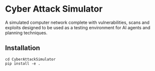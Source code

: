 # Cyber Attack Simulator

A simulated computer network complete with vulnerabilities, scans and exploits designed to be used as a testing environment for AI agents and planning techniques.

## Installation

```
cd CyberAttackSimulator
pip install -e .
```
